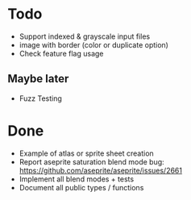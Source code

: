 # Todo

- Support indexed & grayscale input files
- image with border (color or duplicate option)
- Check feature flag usage

## Maybe later

- Fuzz Testing

# Done

- Example of atlas or sprite sheet creation
- Report aseprite saturation blend mode bug: https://github.com/aseprite/aseprite/issues/2661
- Implement all blend modes + tests
- Document all public types / functions
